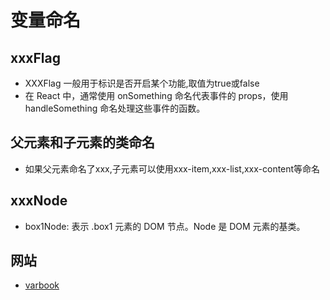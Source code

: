 # 变量命名
## xxxFlag
- XXXFlag 一般用于标识是否开启某个功能,取值为true或false
- 在 React 中，通常使用 onSomething 命名代表事件的 props，使用 handleSomething 命名处理这些事件的函数。

## 父元素和子元素的类命名
- 如果父元素命名了xxx,子元素可以使用xxx-item,xxx-list,xxx-content等命名

## xxxNode
- box1Node: 表示 .box1 元素的 DOM 节点。Node 是 DOM 元素的基类。

## 网站
- [varbook](https://varbook.uiuing.com/)
